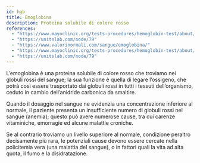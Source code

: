 ```yaml
---
id: hgb
title: Emoglobina
description: Proteina solubile di colore rosso
references:
  - "https://www.mayoclinic.org/tests-procedures/hemoglobin-test/about/pac-20385075"
  - "https://unitslab.com/node/79"
  - "https://www.valorinormali.com/sangue/emoglobina/"
  - "https://www.mayoclinic.org/tests-procedures/hemoglobin-test/about/pac-20385075"
  - "https://unitslab.com/node/79"
---
```


L’emoglobina è una proteina solubile di colore rosso che troviamo nei globuli rossi del sangue; la sua funzione è quella di legare l’ossigeno, che potrà così essere trasportato dai globuli rossi in tutti i tessuti dell’organismo, ceduto in cambio dell’anidride carbonica da smaltire.

Quando il dosaggio nel sangue ne evidenzia una concentrazione inferiore al normale, il paziente presenta un insufficiente numero di globuli rossi nel sangue (anemia); questo può avere numerose cause, tra cui carenze vitaminiche, emorragie ed alcune malattie croniche.

Se al contrario troviamo un livello superiore al normale, condizione peraltro decisamente più rara, le potenziali cause devono essere cercate nella policitemia vera (una malattia del sangue), o in fattori quali la vita ad alta quota, il fumo e la disidratazione.
